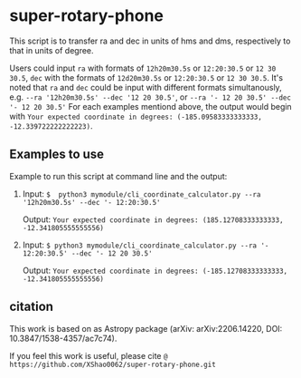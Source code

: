 # super-rotary-phone
This script is to transfer ra and dec in units of hms and dms, respectively to that in units of degree. 

Users could input `ra` with formats of `12h20m30.5s` or `12:20:30.5` or `12 30 30.5`, `dec` with the formats of  `12d20m30.5s` or `12:20:30.5` or `12 30 30.5`. It's noted that `ra` and `dec` could be input with different formats simultanously, e.g. `--ra '12h20m30.5s' --dec '12 20 30.5'`, or `--ra '- 12 20 30.5' --dec '- 12 20 30.5'`
For each examples mentiond above, the output would begin with `Your expected coordinate in degrees: (-185.09583333333333, -12.339722222222223)`.

## Examples to use
Example to run this script at command line and the output: 
1. Input: `$  python3 mymodule/cli_coordinate_calculator.py --ra '12h20m30.5s' --dec '- 12:20:30.5'`
   
   Output: `Your expected coordinate in degrees: (185.12708333333333, -12.341805555555556)`
2. Input: `$ python3 mymodule/cli_coordinate_calculator.py --ra '- 12:20:30.5' --dec '- 12 20 30.5'`

   Output: `Your expected coordinate in degrees: (-185.12708333333333, -12.341805555555556)`

## citation
This work is based on as Astropy package (arXiv: arXiv:2206.14220, DOI: 10.3847/1538-4357/ac7c74).

If you feel this work is useful, please cite `@ https://github.com/XShao0062/super-rotary-phone.git`

 

